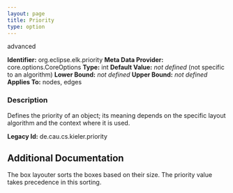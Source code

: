 ```yaml
---
layout: page
title: Priority
type: option
---
```

advanced

**Identifier:** org.eclipse.elk.priority
**Meta Data Provider:** core.options.CoreOptions
**Type:** int
**Default Value:** *not defined*  (not specific to an algorithm)
**Lower Bound:** *not defined*
**Upper Bound:** *not defined*
**Applies To:** nodes, edges

### Description
Defines the priority of an object; its meaning depends on the specific layout algorithm and the context where it is used.

**Legacy Id:** de.cau.cs.kieler.priority

## Additional Documentation

The box layouter sorts the boxes based on their size. The priority value takes precedence in this sorting.
